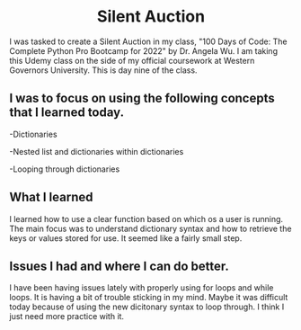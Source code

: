 <h1 align="center">Silent Auction</h1>

I was tasked to create a Silent Auction in my class, "100 Days of Code: The Complete Python Pro Bootcamp for 2022" by Dr. Angela Wu. I am taking this Udemy class on the side of my official coursework at Western Governors University. This is day nine of the class.

<h2>I was to focus on using the following concepts that I learned today.</h2>

-Dictionaries

-Nested list and dictionaries within dictionaries

-Looping through dictionaries

<h2>What I learned</h2>
I learned how to use a clear function based on which os a user is running. The main focus was to understand dictionary syntax and how to retrieve the keys or values stored for use. It seemed like a fairly small step.

<h2>Issues I had and where I can do better.</h2>
I have been having issues lately with properly using for loops and while loops. It is having a bit of trouble sticking in my mind. Maybe it was difficult today because of using the new dicitonary syntax to loop through. I think I just need more practice with it.